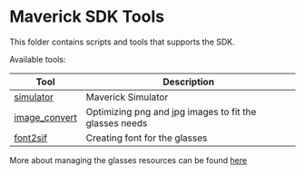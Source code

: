 # Maverick SDK Tools

This folder contains scripts and tools that supports the SDK.

Available tools:

|Tool|Description
|-----|---------
|[simulator](./simulator/)| Maverick Simulator
|[image_convert](./image_convert/)| Optimizing png and jpg images to fit the glasses needs
|[font2sif](./font2sif/)| Creating font for the glasses

More about managing the glasses resources can be found [here](https://everysight.github.io/maverick_docs/ui-kit/resources/)